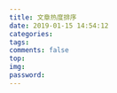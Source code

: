 ```yaml
---
title: 文章热度排序
date: 2019-01-15 14:54:12
categories:
tags:
comments: false
top:
img:
password:
---
```

<p id="top"></p>
<script src="https://cdn1.lncld.net/static/js/av-core-mini-0.6.1.js"></script>
<script>AV.initialize("TCcAB5wC7Rjx4Xe9aFUYiMUU-gzGzoHsz", "pC764tcMRXbraCg5anMgT3QF");</script>
<script type="text/javascript">
  var num=30 //最终只返回n条结果
  var time=0
  var title=""
  var url=""
  var query = new AV.Query('Counter');//表名
  query.notEqualTo('id',0); //id不为0的结果
  query.descending('time'); //结果按阅读次数降序排序
  query.limit(num);  
  query.find().then(function (todo) {
    for (var i=0;i<num;i++){ 
      // console.log(todo[i]);
      var result=todo[i].attributes;
      time=result.time;  //阅读次数
      title=result.title; //文章标题
      url=result.url;     //文章url
      // console.log(title);
      // console.log(url);
      // console.log(time);
      var content="<span id='inline-toc'>"+(i+1)+".</span>"+"<a href='"+"https://www.52share.online"+url+"'>"+"<font color='#0477ab'>"+title+"</font>"+"</a><br />"+"<font color='#555'>阅读次数：<span style='border-radius: 11px;padding: 1px 7px;background-image: linear-gradient(120deg, rgba(247, 149, 51, 0.5) 0%, rgba(243, 112, 85, 0.5) 21%, rgba(239, 78, 123, 0.5) 30%, rgba(161, 102, 171, 0.5) 44%, rgba(80, 115, 184, 0.5) 58%, rgba(16, 152, 173, 0.5) 72%, rgba(7, 179, 155, 0.5) 86%, rgba(109, 186, 130, 0.5) 100%);color: black;'>"+time+"</sapn></font><br /><br />";
      // document.write("<a href='"+"http://thief.one/"+url+"'>"+title+"</a>"+"    Readtimes:"+time+"<br>");
      document.getElementById("top").innerHTML+=content;
    }
  }, function (error) {
    console.log("error");
  });
</script>
